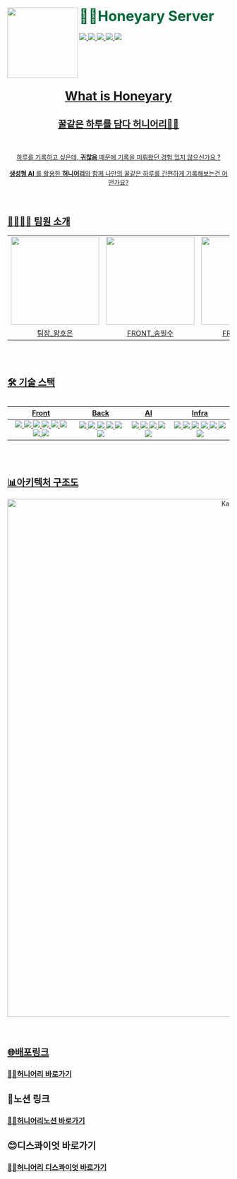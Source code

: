<div>
  <img align="left" src="https://github.com/KAU2024-SANHAK/SANHAK_Server/assets/38005874/a6c45764-8cb7-4622-a9b0-78d5f778bf04" width="160"/>
  <div align="right">
    <a align="right" href="https://github.com/KAU2024-SANHAK/SANHAK_Server">
    </a>
    <h1 align="left">
      <font align="left" size="6" color="#006937"> 🐻🐝Honeyary Server</font>
    </h1>
    <div align="left">
      <a href="https://hits.seeyoufarm.com"><img src="https://hits.seeyoufarm.com/api/count/incr/badge.svg?url=https%3A%2F%2Fgithub.com%2FKAU2024-SANHAK%2FSANHAK_Server&count_bg=%2379C83D&title_bg=%23555555&icon=&icon_color=%23E7E7E7&title=hits&edge_flat=false"/>
      <img src="https://img.shields.io/github/issues-raw/KAU2024-SANHAK/SANHAK_Server?color=176842">
      <img src="https://img.shields.io/github/issues-closed-raw/KAU2024-SANHAK/SANHAK_Server?color=red">
      <img src="https://img.shields.io/github/issues-pr-raw/KAU2024-SANHAK/SANHAK_Server?color=176842">
      <img src="https://img.shields.io/github/issues-pr-closed-raw/KAU2024-SANHAK/SANHAK_Server?color=red">
    </div>
  </div>
</div>

<br/>
<br/>
<br/>
<br/>

<div align="center"> 
<h1>What is Honeyary</h1>
<h2>꿀같은 하루를 담다 허니어리🐝🐻</h2>
</div>

<br/>
<br/>

<div align="center"> 
하루를 기록하고 싶은데, <b>귀찮음</b> 때문에 기록을 미뤄왔던 경험 있지 않으신가요 ?
</div>

<br/>

<div align="center"> 
<b>생성형 AI</b> 를 활용한 <b>허니어리</b>와 함께 나만의 꿀같은 하루를 간편하게 기록해보는건 어떤가요?
</div>

<br/>
<br/>

## 👨‍👩‍👧‍👦 팀원 소개

<table align="center">
  <tr>
    <td>
      <a href="https://github.com/hoeun0723">
        <img src="https://avatars.githubusercontent.com/hoeun0723" width="200"/>
      </a>
    </td>
    <td>
      <a href="https://github.com/P1su">
        <img src="https://avatars.githubusercontent.com/P1su" width="200"/>
      </a>
    </td>
    <td>
      <a href="https://github.com/funcsom">
        <img src="https://avatars.githubusercontent.com/funcsom" width="200"/>
      </a>
    </td>
    <td>
      <a href="https://github.com/jms0324">
        <img src="https://avatars.githubusercontent.com/jms0324" width="200"/>
      </a>
    </td>
    <td>
       <a href="https://github.com/lifeposi">
        <img src="https://avatars.githubusercontent.com/lifeposi" width="200"/>
      </a>
    </td>
  </tr>
  <tr>
    <td align="center">
      <a href="https://github.com/hoeun0723">
        팀장_왕호은
      </a>
    </td>
    <td align="center">
      <a href="https://github.com/P1su">
        FRONT_송필수
      </a>
    </td>
    <td align="center">
      <a href="https://github.com/funcsom">
        FRONT_성소민
      </a>
    </td>
    <td align="center">
      <a href="https://github.com/jms0324">
        BACK_좌민석
      </a>
    </td>
    <td align="center">
     <a href="https://github.com/lifeposi">
        AI_송진학
      </a>
    </td>
  </tr>
</table>
<table align="center">
<br/>
<br/>

  ## 🛠 기술 스택

<div align="center">
  
| Front | Back | AI| Infra |
| :---: | :---: | :---: | :---: |
| <img src="https://img.shields.io/badge/React-61DAFB?style=flat-square&logo=React&logoColor=white"/> <img src="https://img.shields.io/badge/ReactRouter-CA4245?style=flat-square&logo=reactrouter&logoColor=white"/> <img src="https://img.shields.io/badge/Axios-5A29E4?style=flat-square&logo=Axios&logoColor=white"/> <img src="https://img.shields.io/badge/styled--components-DB7093?style=flat-square&logo=styled-components&logoColor=white"/>   <img src="https://img.shields.io/badge/ESLint-4B32C3?style=flat-square&logo=ESLint&logoColor=white"/> <img src="https://img.shields.io/badge/Prettier-F7B93E?style=flat-square&logo=Prettier&logoColor=white"/> <img src="https://img.shields.io/badge/Recoil-3578E5?style=for-the-badge&logo=Recoil&logoColor=white"/> <img src="https://img.shields.io/badge/vite-646CFF?style=flat-square&logo=vitel&logoColor=white"/>   | <img src="https://img.shields.io/badge/Java-007396?style=flat-square&logo=Java&logoColor=white"/> <img src="https://img.shields.io/badge/SpringBoot-6DB33F?style=flat-square&logo=SpringBoot&logoColor=white"/> <img src="https://img.shields.io/badge/MySQL-4479A1?style=flat-square&logo=MySQL&logoColor=white"/> <img src="https://img.shields.io/badge/nginx-009639?style=for-the-badge&logo=nginx&logoColor=white"/> <img src="https://img.shields.io/badge/discord-5865F2?style=for-the-badge&logo=discord&logoColor=white"/> <img src="https://img.shields.io/badge/openai-412991?style=for-the-badge&logo=openai&logoColor=white"/> | <img src="https://img.shields.io/badge/python-3776AB?style=for-the-badge&logo=python&logoColor=white"/> <img src="https://img.shields.io/badge/mysql-4479A1?style=for-the-badge&logo=mysql&logoColor=white"/> <img src="https://img.shields.io/badge/nginx-009639?style=for-the-badge&logo=nginx&logoColor=white"/> <img src="https://img.shields.io/badge/fastapi-009688?style=for-the-badge&logo=fastapi&logoColor=white"/> <img src="https://img.shields.io/badge/openai-412991?style=for-the-badge&logo=openai&logoColor=white"/> | <img src="https://img.shields.io/badge/AWS-232F3E?style=flat-square&logo=amazon-Aws&logoColor=white"/> <img src="https://img.shields.io/badge/amazonec2-FF9900?style=flat-square&logo=amazon-amazonec2&logoColor=white"/> <img src="https://img.shields.io/badge/amazons3-569A310?style=flat-square&logo=amazon-amazons3&logoColor=white"/> <img src="https://img.shields.io/badge/amazonrds-527FFF?style=flat-square&logo=amazon-amazonrds&logoColor=white"/> <img src="https://img.shields.io/badge/NGINX-009639?style=flat-square&logo=NGINX&logoColor=white"/>  <img src="https://img.shields.io/badge/awssecretsmanager-DD344C?style=flat-square&logo=awssecretsmanager&logoColor=white"/> <img src="https://img.shields.io/badge/vercel-000000?style=flat-square&logo=vercel&logoColor=white"/> 



</div>
<br/>
<br/>


## 📊아키텍처 구조도
<div align="center">
<img width="1175" alt="KakaoTalk_20240608_180416789" src="https://github.com/KAU2024-SANHAK/SANHAK_Server/assets/38005874/97e0f4ee-cda6-4d42-a3a7-3091edc91504">

</div>

<br/>
<br/>

## 🌐배포링크
<h3><a href="https://honeyary.vercel.app/">🐻🐝허니어리 바로가기</a></h3>


## 🧾노션 링크
<h3><a href="https://quiet-tarn-57c.notion.site/Bee-b766a8afe5e148869e824bb0b2ec0c5a?pvs=4">🐻🐝허니어리노션 바로가기</a></h3>

## 😊디스콰이엇 바로가기
<h3><a href="https://disquiet.io/product/honeyary">🐻🐝허니어리 디스콰이엇 바로가기</a></h3>


  

